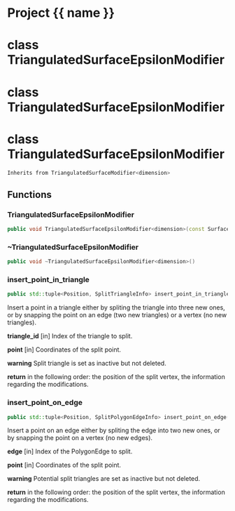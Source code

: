 <script setup>
import {useRoute} from 'vitepress'
const {path} = useRoute()
const tokens = path.split('/')
const words = tokens[2].split('-');
for (let i = 0; i < words.length; i++) {
    words[i] = words[i].charAt(0).toUpperCase() + words[i].slice(1);
    words[i] = words[i].replace('geode', 'Geode')
}
const name = words.join('-');
</script>
# Project {{ name }}

# class TriangulatedSurfaceEpsilonModifier

# class TriangulatedSurfaceEpsilonModifier

# class TriangulatedSurfaceEpsilonModifier


```cpp
Inherits from TriangulatedSurfaceModifier<dimension>
```



## Functions

### TriangulatedSurfaceEpsilonModifier

```cpp
public void TriangulatedSurfaceEpsilonModifier<dimension>(const SurfaceMesh<dimension> & surface, TriangulatedSurfaceBuilder<dimension> & builder)
```


### ~TriangulatedSurfaceEpsilonModifier

```cpp
public void ~TriangulatedSurfaceEpsilonModifier<dimension>()
```


### insert_point_in_triangle

```cpp
public std::tuple<Position, SplitTriangleInfo> insert_point_in_triangle(index_t triangle_id, const Point<dimension> & point)
```


 Insert a point in a triangle either by spliting the triangle into three new ones, or by snapping the point on an edge (two new triangles) or a vertex (no new triangles).

**triangle_id** [in] Index of the triangle to split.

**point** [in] Coordinates of the split point.

**warning** Split triangle is set as inactive but not deleted.

**return** in the following order: the position of the split vertex, the information regarding the modifications.

### insert_point_on_edge

```cpp
public std::tuple<Position, SplitPolygonEdgeInfo> insert_point_on_edge(const PolygonEdge & edge, const Point<dimension> & point)
```


 Insert a point on an edge either by spliting the edge into two new ones, or by snapping the point on a vertex (no new edges).

**edge** [in] Index of the PolygonEdge to split.

**point** [in] Coordinates of the split point.

**warning** Potential split triangles are set as inactive but not deleted.

**return** in the following order: the position of the split vertex, the information regarding the modifications.



